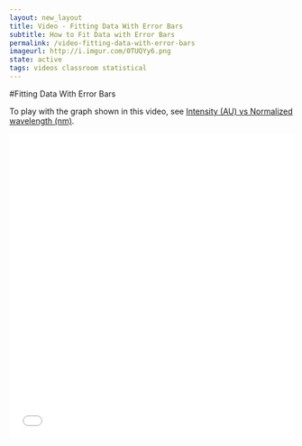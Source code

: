 ```yaml
---
layout: new_layout
title: Video - Fitting Data With Error Bars
subtitle: How to Fit Data with Error Bars
permalink: /video-fitting-data-with-error-bars
imageurl: http://i.imgur.com/0TUQYy6.png
state: active
tags: videos classroom statistical
---
```


#Fitting Data With Error Bars

To play with the graph shown in this video, see [Intensity (AU) vs Normalized wavelength (nm)](https://plot.ly/2505/~chris/).

<iframe src="//player.vimeo.com/video/102276458" width="100%" height="540" frameborder="0" webkitallowfullscreen mozallowfullscreen allowfullscreen></iframe>
